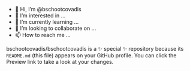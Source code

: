 - 👋 Hi, I’m @bschootcovadis
- 👀 I’m interested in ...
- 🌱 I’m currently learning ...
- 💞️ I’m looking to collaborate on ...
- 📫 How to reach me ...

bschootcovadis/bschootcovadis is a ✨ special ✨ repository because its `README.md` (this file) appears on your GitHub profile.
You can click the Preview link to take a look at your changes.
